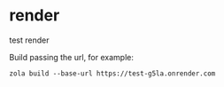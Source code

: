 # render
test render

Build passing the url, for example:

    zola build --base-url https://test-g5la.onrender.com
